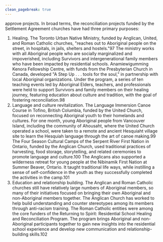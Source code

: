 ```yaml
---
clean_pagebreak: true
---
```


approve projects. In broad terms, the reconciliation projects funded by the Settlement Agreement churches have had three primary purposes:
1) Healing. The Toronto Urban Native Ministry, funded by Anglican, United, and Roman Catholic churches, "reaches out to Aboriginal people on the street, in hospitals, in jails, shelters and hostels."97 The ministry works with all Aboriginal people who are socially marginalized and impoverished, including Survivors and intergenerational family members who have been impacted by residential schools. Anamiewigumming Kenora Fellowship Centre, with funds from the Presbyterian Church in Canada, developed "A Step Up . . . tools for the soul," in partnership with local Aboriginal organizations. Under the program, a series of ten teaching events led by Aboriginal Elders, teachers, and professionals were held to support Survivors and family members on their healing journey, featuring education about culture and tradition, with the goal of fostering reconciliation.98
2) Language and culture revitalization. The Language Immersion Canoe Course in Tofino, British Columbia, funded by the United Church, focused on reconnecting Aboriginal youth to their homelands and cultures. For one month, young Aboriginal people from Vancouver Island, including the community of Ahousaht, where the United Church operated a school, were taken to a remote and ancient Hesquiaht village site to learn the Hesquiah language through the art of canoe making.99
The Four Season Cultural Camps of the Serpent River First Nation in Ontario, funded by the Anglican Church, used traditional practices of harvesting, food storage, storytelling, and related ceremonies to promote language and culture.100 The Anglicans also supported a wilderness retreat for young people at the Nibinamik First Nation at Summer Beaver, Ontario. It taught traditional life ways, while instilling a sense of self-confidence in the youth as they successfully completed the activities in the camp.101
3) Education and relationship building. The Anglican and Roman Catholic churches still have relatively large numbers of Aboriginal members, so many of their initiatives focused on bringing their own Aboriginal and non-Aboriginal members together. The Anglican Church has worked to help build understanding and counter stereotypes among its members through anti-racism training. The Roman Catholic entities were among the core funders of the Returning to Spirit: Residential School Healing and Reconciliation Program. The program brings Aboriginal and non-Aboriginal participants together to gain new insights into the residential school experience and develop new communication and relationship-building skills.102
